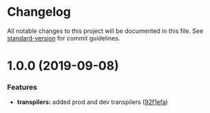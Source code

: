 # Changelog

All notable changes to this project will be documented in this file. See [standard-version](https://github.com/conventional-changelog/standard-version) for commit guidelines.

<a name="1.0.0"></a>
# 1.0.0 (2019-09-08)


### Features

* **transpilers:** added prod and dev transpilers ([92f1efa](https://github.com/collin-miller/node-js-starter-kit/commit/92f1efa))
